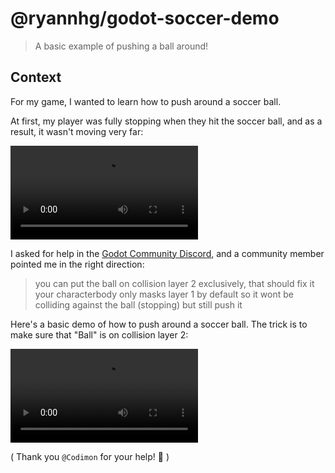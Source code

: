 # @ryannhg/godot-soccer-demo
> A basic example of pushing a ball around!

## Context

For my game, I wanted to learn how to push around a soccer ball. 

At first, my player was fully stopping when they hit the soccer ball, and
as a result, it wasn't moving very far:

![Before: the ball was barely rolling](./docs/soccer_before.mp4)

I asked for help in the [Godot Community Discord](https://discord.com/invite/zH7NUgz), and a community member pointed
me in the right direction:

> you can put the ball on collision layer 2 exclusively, that should fix it
> your characterbody only masks layer 1 by default so it wont be colliding against the ball (stopping) but still push it

Here's a basic demo of how to push around a soccer ball. The trick is to make sure that "Ball" is on
collision layer 2:

![After: the ball no longer stops the player's movement](./docs/soccer_after.mp4)

( Thank you `@Codimon` for your help! 💖 )

